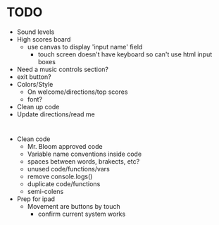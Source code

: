 # TODO
- Sound levels
- High scores board
    - use canvas to display 'input name' field
        - touch screen doesn't have keyboard so can't use html input boxes
- Need a music controls section?
- exit button?
- Colors/Style
    - On welcome/directions/top scores
    - font?
- Clean up code
- Update directions/read me
#
- Clean code
    - Mr. Bloom approved code
    - Variable name conventions inside code
    - spaces between words, brakects, etc?
    - unused code/functions/vars
    - remove console.logs()
    - duplicate code/functions
    - semi-colens
- Prep for ipad
    - Movement are buttons by touch
        - confirm current system works
#
